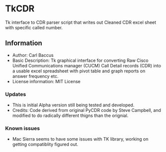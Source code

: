 # TkCDR
Tk interface to CDR parser script that writes out Cleaned CDR excel sheet with specific called number.

## Information
* Author: Carl Baccus
* Basic Description: Tk graphical interface for converting Raw Cisco Unified Communications manager (CUCM) Call Detail records (CDR) into a usable excel spreadsheet with pivot table and graph reports on answer frequency etc.
* License information: MIT License

### Updates
* This is initial Alpha version still being tested and developed.
* Credits: Code derived from original PyCDR code by Steve Campbell, and modified to do radically different thigns than the orignial.

### Known issues
* Mac Sierra seems to have some issues with TK library, working on getting compatiblity figured out.

